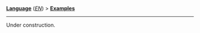 **[Language][1]** (*[EN][2]*) > **[Examples][3]**

***

Under construction.

[1]: Select-your-language
[2]: Home
[3]: Examples